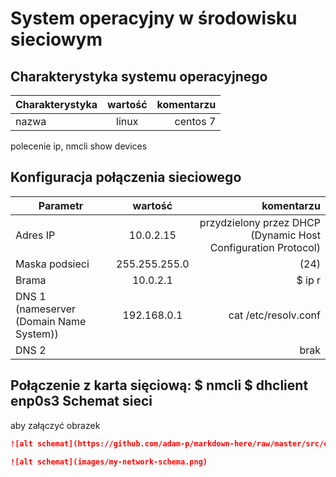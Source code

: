System operacyjny w środowisku sieciowym
=========================================

Charakterystyka systemu operacyjnego
------------------------------------

| Charakterystyka | wartość           | komentarzu |
| ------------- |:-------------:| -----:|
| nazwa      | linux | centos 7 |


polecenie ip, nmcli show devices

Konfiguracja połączenia sieciowego
----------------------------------
| Parametr | wartość           | komentarzu |
| ------------- |:-------------:| -----:|
| Adres IP      | 10.0.2.15 | przydzielony przez DHCP (Dynamic Host Configuration Protocol) |
| Maska podsieci      | 255.255.255.0 | (24) |
| Brama      | 10.0.2.1 | $ ip r |
| DNS 1 (nameserver  (Domain Name System))      | 192.168.0.1 | cat /etc/resolv.conf |
| DNS 2      |  |  brak|

Połączenie z karta sięciową:
$ nmcli
$ dhclient enp0s3
Schemat sieci
-------------

aby załączyć obrazek 

```markdown
![alt schemat](https://github.com/adam-p/markdown-here/raw/master/src/common/images/icon48.png)![alt schemat](https://github.com/adam-p/markdown-here/raw/master/src/common/images/icon48.png)

![alt schemat](images/my-network-schema.png)
```
